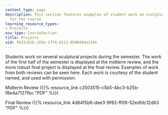 ```yaml
---
content_type: page
description: This section features examples of student work on sculptural projects
  for the course.
learning_resource_types:
- Projects
ocw_type: CourseSection
title: Projects
uid: f621c01b-103e-1f74-d112-850044da1541
---
```


Students work on several sculptural projects during the semester. The work of the first half of the semester is displayed at the midterm review, and the more robust final project is displayed at the final review. Examples of work from both reviews can be seen here. Each work is courtesy of the student named, and used with permission.

Midterm Review ({{% resource_link c2503515-c5b5-4bc3-b25b-f8e4a7127fbc "PDF" %}})

Final Review ({{% resource_link 4d64f5b6-dee3-9f83-ff09-52edfdc12d63 "PDF" %}})